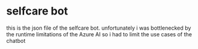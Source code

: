 # selfcare bot

this is the json file of the selfcare bot. unfortunately i was bottlenecked by the runtime limitations of the Azure AI so i had to limit the use cases of the chatbot
